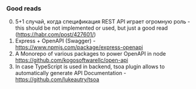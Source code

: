 ### Good reads
0. 5+1 случай, когда спецификация REST API играет огромную роль - this should be not implemented or used, but just a good read (https://habr.com/post/427601/)
0. Express + OpenAPI (Swagger) - https://www.npmjs.com/package/express-openapi
0. A Monorepo of various packages to power OpenAPI in node https://github.com/kogosoftwarellc/open-api
0. In case TypeScript is used in backend, tsoa plugin allows to automatically generate API Documentation - https://github.com/lukeautry/tsoa
